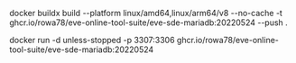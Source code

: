 docker buildx build --platform linux/amd64,linux/arm64/v8 --no-cache -t ghcr.io/rowa78/eve-online-tool-suite/eve-sde-mariadb:20220524 --push .

docker run -d unless-stopped -p 3307:3306 ghcr.io/rowa78/eve-online-tool-suite/eve-sde-mariadb:20220524

